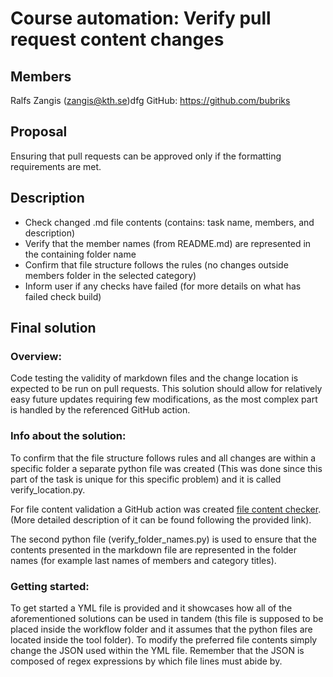 # Course automation: Verify pull request content changes

## Members

Ralfs Zangis (zangis@kth.se)dfg
GitHub: https://github.com/bubriks

## Proposal
Ensuring that pull requests can be approved only if the formatting requirements are met. 

## Description
- Check changed .md file contents (contains: task name, members, and description)
- Verify that the member names (from README.md) are represented in the containing folder name
- Confirm that file structure follows the rules (no changes outside members folder in the selected category)
- Inform user if any checks have failed (for more details on what has failed check build)

## Final solution

### Overview:
Code testing the validity of markdown files and the change location is expected to be run on pull requests.
This solution should allow for relatively easy future updates requiring few modifications, as the most complex part is handled by the referenced GitHub action.

### Info about the solution:
To confirm that the file structure follows rules and all changes are within a specific folder a separate python file was created (This was done since this part of the task is unique for this specific problem) and it is called verify_location.py.

For file content validation a GitHub action was created [file content checker](https://github.com/marketplace/actions/file-content-checker). (More detailed description of it can be found following the provided link).

The second python file (verify_folder_names.py)  is used to ensure that the contents presented in the markdown file are represented in the folder names (for example last names of members and category titles).

### Getting started:
To get started a YML file is provided and it showcases how all of the aforementioned solutions can be used in tandem (this file is supposed to be placed inside the workflow folder and it assumes that the python files are located inside the tool folder). To modify the preferred file contents simply change the JSON used within the YML file. Remember that the JSON is composed of regex expressions by which file lines must abide by.